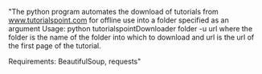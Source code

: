 "The python program automates the download of tutorials from www.tutorialspoint.com for offline use into a folder specified as an argument
Usage:
python tutorialspointDownloader folder -u url 
where the folder is the name of the folder into which to download and url is the url of the first page of the tutorial.

Requirements:
BeautifulSoup, requests" 

